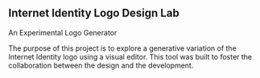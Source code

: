 Internet Identity Logo Design Lab
---

An Experimental Logo Generator

The purpose of this project is to explore a generative variation of the Internet Identity logo using
a visual editor. This tool was built to foster the collaboration between the design and the development.
